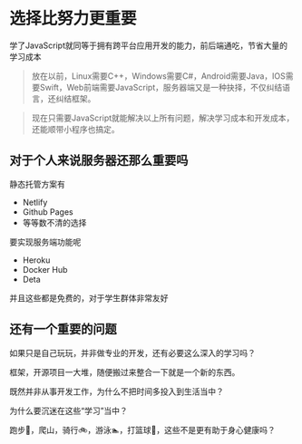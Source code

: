 # 选择比努力更重要


学了JavaScript就同等于拥有跨平台应用开发的能力，前后端通吃，节省大量的学习成本

> 放在以前，Linux需要C++，Windows需要C#，Android需要Java，IOS需要Swift，Web前端需要JavaScript，服务器端又是一种抉择，不仅纠结语言，还纠结框架。

> 现在只需要JavaScript就能解决以上所有问题，解决学习成本和开发成本，还能顺带小程序也搞定。

## 对于个人来说服务器还那么重要吗

静态托管方案有
 - Netlify
 - Github Pages
 - 等等数不清的选择

要实现服务端功能呢
 - Heroku
 - Docker Hub
 - Deta

并且这些都是免费的，对于学生群体非常友好

## 还有一个重要的问题

如果只是自己玩玩，并非做专业的开发，还有必要这么深入的学习吗？

框架，开源项目一大堆，随便搬过来整合一下就是一个新的东西。

既然并非从事开发工作，为什么不把时间多投入到生活当中？

为什么要沉迷在这些“学习”当中？

跑步🏃，爬山，骑行🚲，游泳🏊，打篮球🏀，这些不是更有助于身心健康吗？

